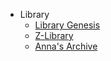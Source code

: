- <i class="fa fa-book"></i>Library
    - [Library Genesis](https://libgen.rs/)
    - [Z-Library](https://z-library.sk/)
    - [Anna's Archive](https://annas-archive.org/)
